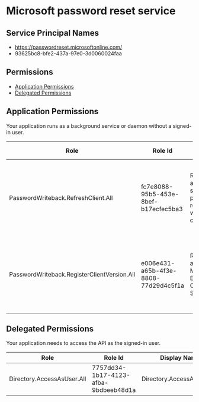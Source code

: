 # Microsoft password reset service
## Service Principal Names
- https://passwordreset.microsoftonline.com/
- 93625bc8-bfe2-437a-97e0-3d0060024faa

 ## Permissions
- [Application Permissions](#application-permissions)
- [Delegated Permissions](#delegated-permissions)

## Application Permissions
Your application runs as a background service or daemon without a signed-in user.

| Role | Role Id | Display Name | Description |
|---|---|---|---|
| PasswordWriteback.RefreshClient.All | fc7e8088-95b5-453e-8bef-b17ecfec5ba3 | Read, write and manage self-service password reset writeback configuration | Allows the app to refresh and recreate on-premises configuration for Microsoft self-service password reset. |
| PasswordWriteback.RegisterClientVersion.All | e006e431-a65b-4f3e-8808-77d29d4c5f1a | Read, write and manage Microsoft Entra Connect Sync Agent | Allows the app to register a newer version of on-premises Microsoft Entra Connect Sync Agent. |

## Delegated Permissions
Your application needs to access the API as the signed-in user. 

| Role | Role Id | Display Name | Description |
|---|---|---|---|
| Directory.AccessAsUser.All | 7757dd34-1b17-4123-afba-9bdbeeb48d1a | Directory.AccessAsUser.All | Directory.AccessAsUser.All |

